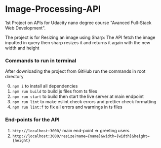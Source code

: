 # Image-Processing-API
1st Project on APIs for Udacity nano degree course "Avanced Full-Stack Web Development".

The project is for Resizing an image using Sharp: The API fetch the image inputted in query then sharp resizes it and returns it again with the new width and height

### Commands to run in terminal
After downloading the project from GitHub run the commands in root directory

0. `npm i` to install all dependencies
1. `npm run build` to build js files from ts files
2. `npm run start` to build then start the live server at main endpoint
3. `npm run lint` to make eslint check errors and prettier check formatting
4. `npm run lint:f` to fix all errors and warnings in ts files

### End-points for the API
1. `http://localhost:3000/` main end-point => greeting users
2. `http://localhost:3000/resize?name={name}&width={width}&height={height}`

